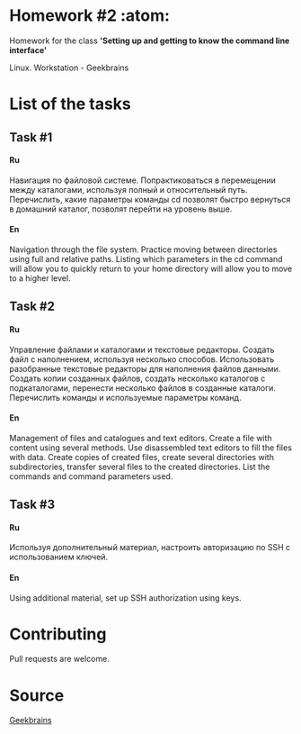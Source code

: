 # Homework #2 :atom:

Homework for the class **'Setting up and getting to know the command line interface'**

Linux. Workstation - Geekbrains

# List of the tasks

## Task #1

#### Ru

Навигация по файловой системе. Попрактиковаться в перемещении между каталогами, используя полный и относительный путь. 
Перечислить, какие параметры команды cd позволят быстро вернуться в домашний каталог, позволят перейти на уровень выше.

#### En

Navigation through the file system. Practice moving between directories using full and relative paths. 
Listing which parameters in the cd command will allow you to quickly return to your home directory will allow you to move to a higher level.

## Task #2

#### Ru

Управление файлами и каталогами и текстовые редакторы. Создать файл с наполнением, используя несколько способов. 
Использовать разобранные текстовые редакторы для наполнения файлов данными. Создать копии созданных файлов, создать несколько каталогов с подкаталогами, перенести несколько файлов в созданные каталоги. 
Перечислить команды и используемые параметры команд.

#### En

Management of files and catalogues and text editors. Create a file with content using several methods. 
Use disassembled text editors to fill the files with data. Create copies of created files, create several directories with subdirectories, transfer several files to the created directories. 
List the commands and command parameters used.

## Task #3

#### Ru

Используя дополнительный материал, настроить авторизацию по SSH с использованием ключей.

#### En

Using additional material, set up SSH authorization using keys.

# Contributing

Pull requests are welcome.

# Source

[Geekbrains](https://geekbrains.ru)
